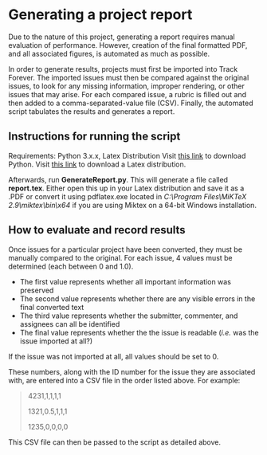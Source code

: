 # Generating a project report

Due to the nature of this project, generating a report requires manual evaluation of performance. However, creation of the final formatted PDF, and all associated figures, is automated as much as possible.

In order to generate results, projects must first be imported into Track Forever. The imported issues must then be compared against the original issues, to look for any missing information, improper rendering, or other issues that may arise. For each compared issue, a rubric is filled out and then added to a comma-separated-value file (CSV). Finally, the automated script tabulates the results and generates a report.

## Instructions for running the script
Requirements: Python 3.x.x, Latex Distribution
Visit [this link](https://www.python.org/download/releases/3.0/) to download Python.
Visit [this link](https://miktex.org/download) to download a Latex distribution.

Afterwards, run **GenerateReport.py**.
This will generate a file called **report.tex**.
Either open this up in your Latex distribution and save it as a .PDF or convert it using pdflatex.exe located in *C:\Program Files\MiKTeX 2.9\miktex\bin\x64* if you are using Miktex on a 64-bit Windows installation.


## How to evaluate and record results
Once issues for a particular project have been converted, they must be manually compared to the original. For each issue, 4 values must be determined (each between 0 and 1.0). 

* The first value represents whether all important information was preserved
* The second value represents whether there are any visible errors in the final converted text
* The third value represents whether the submitter, commenter, and assignees can all be identified
* The final value represents whether the the issue is readable (*i.e.* was the issue imported at all?)

If the issue was not imported at all, all values should be set to 0.

These numbers, along with the ID number for the issue they are associated with, are entered into a CSV file in the order listed above. For example:

> 4231,1,1,1,1
>
> 1321,0.5,1,1,1
>
> 1235,0,0,0,0

This CSV file can then be passed to the script as detailed above.
